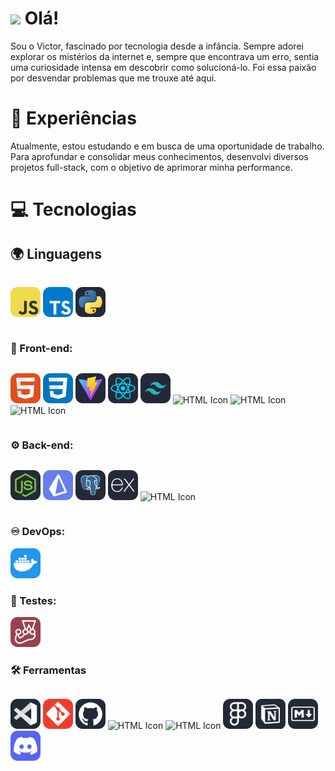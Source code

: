 #  <img src="https://media.giphy.com/media/hvRJCLFzcasrR4ia7z/giphy.gif" width="30" > Olá!

Sou o Victor, fascinado por tecnologia desde a infância. Sempre adorei explorar os mistérios da internet e, sempre que encontrava um erro, sentia uma curiosidade intensa em descobrir como solucioná-lo. Foi essa paixão por desvendar problemas que me trouxe até aqui.

#  💼 Experiências

Atualmente, estou estudando e em busca de uma oportunidade de trabalho. Para aprofundar e consolidar meus conhecimentos, desenvolvi diversos projetos full-stack, com o objetivo de aprimorar minha performance.

# 💻 Tecnologias

## 🌍 Linguagens



 <div style="display: flex; align-items: center; gap: 8px;">
    
<img
  src="https://github.com/tandpfun/skill-icons/blob/main/icons/JavaScript.svg?short_path=991e506"
  alt="JS icon"
  width="48"
  height="48"
/>
  <img
  src="https://github.com/tandpfun/skill-icons/blob/main/icons/TypeScript.svg"
  alt="HTML Icon"
  width="48"
  height="48"
/>
  <img
  src="https://github.com/tandpfun/skill-icons/blob/main/icons/Python-Dark.svg"
  alt="HTML Icon"
  width="48"
  height="48"
/>


  </div>

### 🎨 Front-end:

  <div style="display: flex; align-items: center; gap: 8px;">
    
  <img
  src="https://raw.githubusercontent.com/tandpfun/skill-icons/main/icons/HTML.svg"
  alt="HTML Icon"
  width="48"
  height="48"
/>
  <img
  src="https://github.com/tandpfun/skill-icons/blob/main/icons/CSS.svg"
  alt="HTML Icon"
  width="48"
  height="48"
/>
  <img
  src="https://github.com/tandpfun/skill-icons/blob/main/icons/Vite-Dark.svg"
  alt="HTML Icon"
  width="48"
  height="48"
/>
  <img
  src="https://github.com/tandpfun/skill-icons/blob/main/icons/React-Dark.svg"
  alt="HTML Icon"
  width="48"
  height="48"
/>
  <img
  src="https://github.com/tandpfun/skill-icons/blob/main/icons/TailwindCSS-Dark.svg"
  alt="HTML Icon"
  width="48"
  height="48"
/>
  <img
  src="https://www.react-hook-form.com/favicon-32x32.png?v=33dbda822526f0cf9f02a335ee65d925"
  alt="HTML Icon"
  width="48"
  height="48"
/>
  <img
  src="https://zod.dev/logo/logo.png"
  alt="HTML Icon"
  width="48"
  height="48"
/>
  <img
  src="https://reactrouter.com/favicon-dark.png"
  alt="HTML Icon"
  width="48"
  height="48"
/>




  </div>


### ⚙️ Back-end:

 <div style="display: flex; align-items: center; gap: 8px;">
    
  <img
  src="https://github.com/tandpfun/skill-icons/blob/main/icons/NodeJS-Dark.svg"
  alt="HTML Icon"
  width="48"
  height="48"
/>
  <img
  src="https://github.com/tandpfun/skill-icons/blob/main/icons/Prisma.svg"
  alt="HTML Icon"
  width="48"
  height="48"
/>
  <img
  src="https://github.com/tandpfun/skill-icons/blob/main/icons/PostgreSQL-Dark.svg"
  alt="HTML Icon"
  width="48"
  height="48"
/>
  <img
  src="https://github.com/tandpfun/skill-icons/blob/main/icons/ExpressJS-Dark.svg"
  alt="HTML Icon"
  width="48"
  height="48"
/>
  <img
  src="https://zod.dev/logo/logo.png"
  alt="HTML Icon"
  width="48"
  height="48"
/>
  </div>







### ♾️ DevOps:

  <img
  src="https://github.com/tandpfun/skill-icons/blob/main/icons/Docker.svg"
  alt="HTML Icon"
  width="48"
  height="48"
/>

### 🤖 Testes:

  <img
  src="https://github.com/tandpfun/skill-icons/blob/main/icons/Jest.svg"
  alt="HTML Icon"
  width="48"
  height="48"
/>

### 🛠 Ferramentas

  <div style="display: flex; align-items: center; gap: 8px;">

  
  <img
  src="https://github.com/tandpfun/skill-icons/blob/main/icons/VSCode-Dark.svg"
  alt="HTML Icon"
  width="48"
  height="48"
/>
  <img
  src="https://github.com/tandpfun/skill-icons/blob/main/icons/Git.svg"
  alt="HTML Icon"
  width="48"
  height="48"
/>
  <img
  src="https://github.com/tandpfun/skill-icons/blob/main/icons/Github-Dark.svg"
  alt="HTML Icon"
  width="48"
  height="48"
/>
  <img
  src="https://github.com/tandpfun/skill-icons/blob/main/icons/Npm-Dark.svg"
  alt="HTML Icon"
  width="48"
  height="48"
/>
  <img
  src="https://github.com/tandpfun/skill-icons/blob/main/icons/Pnpm-Dark.svg"
  alt="HTML Icon"
  width="48"
  height="48"
/>
  <img
  src="https://github.com/tandpfun/skill-icons/blob/main/icons/Figma-Dark.svg"
  alt="HTML Icon"
  width="48"
  height="48"
/>
  <img
  src="https://github.com/tandpfun/skill-icons/blob/main/icons/Notion-Dark.svg"
  alt="HTML Icon"
  width="48"
  height="48"
/>
  <img
  src="https://github.com/tandpfun/skill-icons/blob/main/icons/Markdown-Dark.svg"
  alt="HTML Icon"
  width="48"
  height="48"
/>
  <img
  src="https://github.com/tandpfun/skill-icons/blob/main/icons/Discord.svg"
  alt="HTML Icon"
  width="48"
  height="48"
/>

  </div>












  


